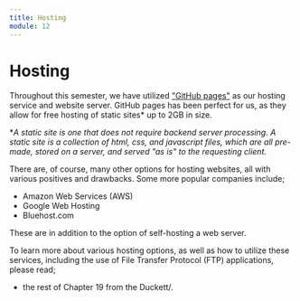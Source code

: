 ```yaml
---
title: Hosting
module: 12
---
```


# Hosting

Throughout this semester, we have utilized ["GitHub pages"](https://pages.github.com) as our hosting service and website server. GitHub pages has been perfect for us, as they allow for free hosting of static sites* up to 2GB in size.

*_A static site is one that does not require backend server processing. A static site is a collection of html, css, and javascript files, which are all pre-made, stored on a server, and served "as is" to the requesting client._

There are, of course, many other options for hosting websites, all with various positives and drawbacks. Some more popular companies include;

- Amazon Web Services (AWS)
- Google Web Hosting
- Bluehost.com

These are in addition to the option of self-hosting a web server.

To learn more about various hosting options, as well as how to utilize these services, including the use of File Transfer Protocol (FTP) applications, please read;

- the rest of Chapter 19 from the Duckett/.  
